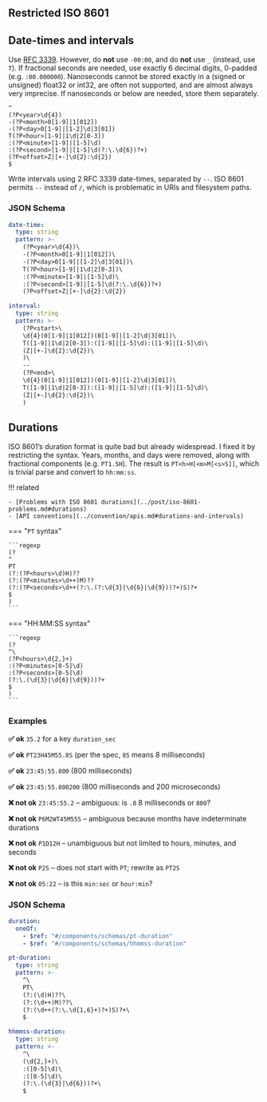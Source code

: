 ## Restricted ISO 8601

## Date-times and intervals

Use [RFC 3339](https://datatracker.ietf.org/doc/html/rfc3339).
However, do **not** use `-00:00`, and do **not** use `_` (instead, use `T`).
If fractional seconds are needed, use exactly 6 decimal digits, 0-padded (e.g. `:00.000000`).
Nanoseconds cannot be stored exactly in a (signed or unsigned) float32 or int32, are often not supported, and are almost always very imprecise.
If nanoseconds or below are needed, store them separately.

```regexp
^
(?P<year>\d{4})
-(?P<month>0[1-9]|1[012])
-(?P<day>0[1-9]|[1-2]\d|3[01])
T(?P<hour>[1-9]|1\d|2[0-3])
:(?P<minute>[1-9]|[1-5]\d)
:(?P<second>[1-9]|[1-5]\d(?:\.\d{6})?+)
(?P<offset>Z|[+-]\d{2}:\d{2})
$
```

Write intervals using 2 RFC 3339 date-times, separated by `--`.
ISO 8601 permits `--` instead of `/`, which is problematic in URIs and filesystem paths.

### JSON Schema

```yaml
date-time:
  type: string
  pattern: >-
    (?P<year>\d{4})\
    -(?P<month>0[1-9]|1[012])\
    -(?P<day>0[1-9]|[1-2]\d|3[01])\
    T(?P<hour>[1-9]|1\d|2[0-3])\
    :(?P<minute>[1-9]|[1-5]\d)\
    :(?P<second>[1-9]|[1-5]\d(?:\.\d{6})?+)
    (?P<offset>Z|[+-]\d{2}:\d{2})

interval:
  type: string
  pattern: >-
    (?P<start>\
    \d{4}(0[1-9]|1[012])(0[1-9]|[1-2]\d|3[01])\
    T([1-9]|1\d|2[0-3]):([1-9]|[1-5]\d):([1-9]|[1-5]\d)\
    (Z|[+-]\d{2}:\d{2})\
    )\
    --
    (?P<end>\
    \d{4}(0[1-9]|1[012])(0[1-9]|[1-2]\d|3[01])\
    T([1-9]|1\d|2[0-3]):([1-9]|[1-5]\d):([1-9]|[1-5]\d)\
    (Z|[+-]\d{2}:\d{2})\
    )
```

## Durations

ISO 8601’s duration format is quite bad but already widespread.
I fixed it by restricting the syntax.
Years, months, and days were removed, along with fractional components (e.g. `PT1.5H`).
The result is `PT<h>H[<m>M[<s>S]]`, which is trivial parse and convert to `hh:mm:ss`.

!!! related

    - [Problems with ISO 8601 durations](../post/iso-8601-problems.md#durations)
    - [API conventions](../convention/apis.md#durations-and-intervals)

=== "`PT` syntax"

    ```regexp
    (?
    ^
    PT
    (?:(?P<hours>\d)H)??
    (?:(?P<minutes>\d++)M)??
    (?:(?P<seconds>\d++(?:\.(?:\d{3}|\d{6}|\d{9}))?+)S)?+
    $
    )
    ```

=== "HH:MM:SS syntax"

    ```regexp
    (?
    ^\
    (?P<hours>\d{2,}+)
    :(?P<minutes>[0-5]\d)
    :(?P<seconds>[0-5]\d)
    (?:\.(\d{3}|\d{6}|\d{9}))?+
    $
    )
    ```

### Examples

**✅ ok** `35.2` for a key `duration_sec`

**✅ ok** `PT23H45M55.8S` (per the spec, `8S` means 8 milliseconds)

**✅ ok** `23:45:55.800` (800 milliseconds)

**✅ ok** `23:45:55.800200` (800 milliseconds and 200 microseconds)

**❌ not ok** `23:45:55.2` – ambiguous: is `.8` 8 milliseconds or `800`?

**❌ not ok** `P6M2WT45M55S` – ambiguous because months have indeterminate durations

**❌ not ok** `P1D12H` – unambiguous but not limited to hours, minutes, and seconds

**❌ not ok** `P2S` – does not start with `PT`; rewrite as `PT2S`

**❌ not ok** `05:22` – is this `min:sec` or `hour:min`?

### JSON Schema

```yaml
duration:
  oneOf:
    - $ref: "#/components/schemas/pt-duration"
    - $ref: "#/components/schemas/hhmmss-duration"

pt-duration:
  type: string
  pattern: >-
    ^\
    PT\
    (?:(\d)H)??\
    (?:(\d++)M)??\
    (?:(\d++(?:\.\d{1,6}+)?+)S)?+\
    $

hhmmss-duration:
  type: string
  pattern: >-
    ^\
    (\d{2,}+)\
    :([0-5]\d)\
    :([0-5]\d)\
    (?:\.(\d{3}|\d{6}))?+\
    $
```

